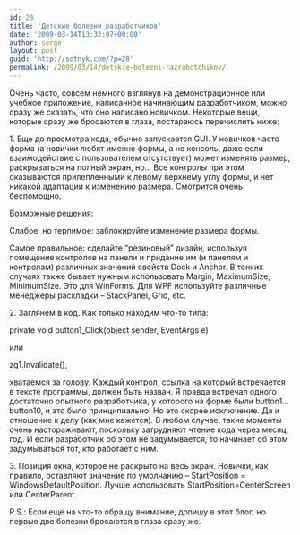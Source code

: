 ```yaml
---
id: 28
title: 'Детские болезни разработчиков'
date: '2009-03-14T13:32:07+00:00'
author: serge
layout: post
guid: 'http://sotnyk.com/?p=28'
permalink: /2009/03/14/detskie-bolezni-razrabotchikov/
---
```


Очень часто, совсем немного взглянув на демонстрационное или учебное приложение, написанное начинающим разработчиком, можно сразу же сказать, что оно написано новичком. Некоторые вещи, которые сразу же бросаются в глаза, постараюсь перечислить ниже:

1\. Еще до просмотра кода, обычно запускается GUI. У новичков часто форма (а новички любят именно формы, а не консоль, даже если взаимодействие с пользователем отсутствует) может изменять размер, раскрываться на полный экран, но… Все контролы при этом оказываются прилепленными к левому верхнему углу формы, и нет никакой адаптации к изменению размера. Смотрится очень беспомощно.

Возможные решения:

Слабое, но терпимое: заблокируйте изменение размера формы.

Самое правильное: сделайте “резиновый” дизайн, используя помещение контролов на панели и придание им (и панелям и контролам) различных значений свойств Dock и Anchor. В тонких случаях также бывает нужным использовать Margin, MaximumSize, MinimumSize. Это для WinForms. Для WPF используйте различные менеджеры раскладки – StackPanel, Grid, etc.

2\. Заглянем в код. Как только находим что-то типа:

private void button1\_Click(object sender, EventArgs e)

или

zg1.Invalidate(),

хватаемся за голову. Каждый контрол, ссылка на который встречается в тексте программы, должен быть назван. Я правда встречал одного достаточно опытного разработчика, у которого на форме были button1…button10, и это было принципиально. Но это скорее исключение. Да и отношение к делу (как мне кажется). В любом случае, такие моменты очень настораживают, поскольку затрудняют чтение кода через месяц, год. И если разработчик об этом не задумывается, то начинает об этом задумываться тот, кто работает с ним.

3\. Позиция окна, которое не раскрыто на весь экран. Новички, как правило, оставляют значение по умолчанию – StartPosition = WindowsDefaultPosition. Лучше использовать StartPosition=CenterScreen или CenterParent.

P.S.: Если еще на что-то обращу внимание, допишу в этот блог, но первые две болезни бросаются в глаза сразу же.